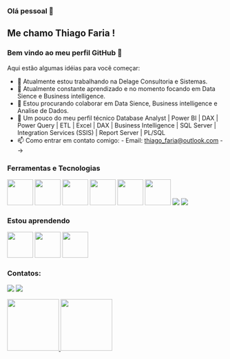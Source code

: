### Olá pessoal 👋

## Me chamo Thiago Faria ! 
### Bem vindo ao meu perfil GitHub 👋

Aqui estão algumas idéias para você começar:

- 🔭 Atualmente estou trabalhando na Delage Consultoria e Sistemas.
- 🌱 Atualmente constante aprendizado e no momento focando em Data Sience e Business intelligence.
- 👯 Estou procurando colaborar em Data Sience, Business intelligence e Analise de Dados.
- 💬 Um pouco do meu perfil técnico Database Analyst | Power BI | DAX | Power Query | ETL | Excel | DAX | Business Intelligence | SQL Server | Integration Services (SSIS) | Report Server | PL/SQL
- 📫 Como entrar em contato comigo: 
      - Email: thiago_faria@outlook.com
-->

### Ferramentas e Tecnologias

<img src="https://cdn.jsdelivr.net/gh/devicons/devicon/icons/git/git-original.svg" width="60" height="60"/> <img src="https://cdn.jsdelivr.net/gh/devicons/devicon/icons/microsoftsqlserver/microsoftsqlserver-plain-wordmark.svg" width="60" height="60"/> <img src="https://cdn.jsdelivr.net/gh/devicons/devicon/icons/oracle/oracle-original.svg" width="60" height="60"/> <img src="https://cdn.jsdelivr.net/gh/devicons/devicon/icons/linux/linux-original.svg" width="60" height="60"/> <img src="https://cdn.jsdelivr.net/gh/devicons/devicon/icons/windows8/windows8-original.svg" width="60" height="60"/> <img src="https://icongr.am/simple/googleanalytics.svg?color=dd0808" width="60" height="60" />  <img src="https://icongr.am/simple/powerbi.svg?size=60&color=fff705&colored=false" /> <img src="https://icongr.am/simple/powershell.svg?size=60&color=0d7dd3&colored=false" />


### Estou aprendendo

<img src="https://cdn.jsdelivr.net/gh/devicons/devicon/icons/azure/azure-original-wordmark.svg" width="60" height="60"/> <img src="https://cdn.jsdelivr.net/gh/devicons/devicon/icons/python/python-original-wordmark.svg" width="60" height="60"/> <img src="https://cdn.jsdelivr.net/gh/devicons/devicon/icons/amazonwebservices/amazonwebservices-original-wordmark.svg" width="60" height="60"/>  

### Contatos:

<a href = "mailto:thiago_faria@outlook.com"><img src="https://img.shields.io/badge/Gmail-D14836?style=for-the-badge&logo=Outlook&logoColor=white" target="_blank"></a>
<a href="https://www.linkedin.com/in/thiago-almeida-4b665956/" target="_blank"><img src="https://img.shields.io/badge/-LinkedIn-%230077B5?style=for-the-badge&logo=linkedin&logoColor=white" target="_blank"></a>   
</div>

<div>
<a href="https://github.com/thiagojf">
<img height="120em" src="https://github-readme-stats.vercel.app/api/top-langs/?username=thiagojf&layout=compact&langs_count=7&theme=dracula"/>
<img height="120em" src="https://github-readme-stats.vercel.app/api?username=thiagojf&show_icons=true&theme=dracula&include_all_commits=true&count_private=true"/>
</div>
